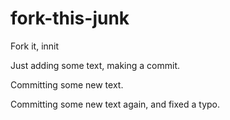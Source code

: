 # fork-this-junk
Fork it, innit

Just adding some text, making a commit.

Committing some new text.

Committing some new text again, and fixed a typo.
